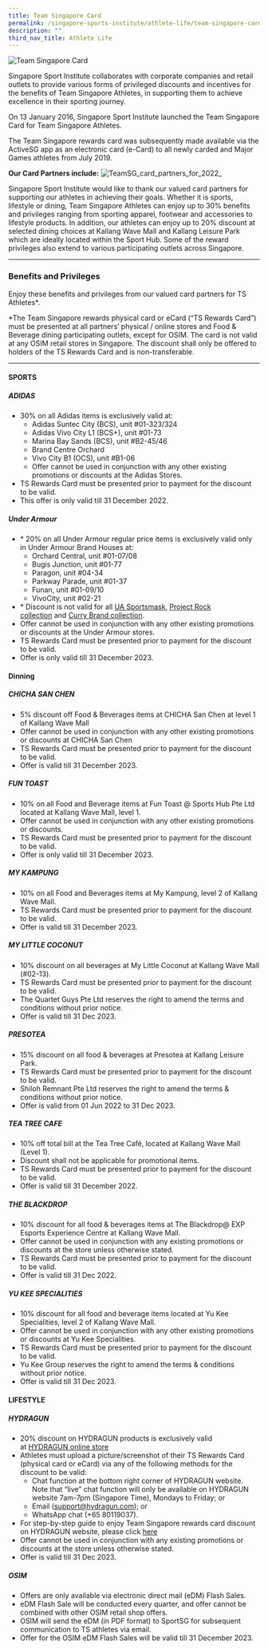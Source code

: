 ```yaml
---
title: Team Singapore Card
permalink: /singapore-sports-institute/athlete-life/team-singapore-card/
description: ""
third_nav_title: Athlete Life
---
```

![Team Singapore Card](/images/What%20We%20Do/Singapore%20Sports%20Institute/Athlete%20Life/Team%20Singapore%20Card/teamsingaporecard.jpeg)

Singapore Sport Institute collaborates with corporate companies and retail outlets to provide various forms of privileged discounts and incentives for the benefits of Team Singapore Athletes, in supporting them to achieve excellence in their sporting journey.  
  
On 13 January 2016, Singapore Sport Institute launched the Team Singapore Card for Team Singapore Athletes.  
  
The Team Singapore rewards card was subsequently made available via the ActiveSG app as an electronic card (e-Card) to all newly carded and Major Games athletes from July 2019.

**Our Card Partners include:**
![TeamSG_card_partners_for_2022_](/images/What%20We%20Do/Singapore%20Sports%20Institute/Athlete%20Life/Team%20Singapore%20Card/TeamSG_card_partners_for_2022_-_July_update.jpeg)

Singapore Sport Institute would like to thank our valued card partners for supporting our athletes in achieving their goals. Whether it is sports, lifestyle or dining, Team Singapore Athletes can enjoy up to 30% benefits and privileges ranging from sporting apparel, footwear and accessories to lifestyle products. In addition, our athletes can enjoy up to 20% discount at selected dining choices at Kallang Wave Mall and Kallang Leisure Park which are ideally located within the Sport Hub. Some of the reward privileges also extend to various participating outlets across Singapore.

<hr>

### **Benefits and Privileges**

Enjoy these benefits and privileges from our valued card partners for TS Athletes\*.

\*The Team Singapore rewards physical card or eCard (“TS Rewards Card”) must be presented at all partners’ physical / online stores and Food & Beverage dining participating outlets, except for OSIM. The card is not valid at any OSIM retail stores in Singapore. The discount shall only be offered to holders of the TS Rewards Card and is non-transferable.

<hr>

#### **SPORTS**
##### **ADIDAS**
*   30% on all Adidas items is exclusively valid at:
	*   Adidas Suntec City (BCS), unit #01-323/324
	*   Adidas Vivo City L1 (BCS+), unit #01-73
	*   Marina Bay Sands (BCS), unit #B2-45/46
	*   Brand Centre Orchard
	*   Vivo City B1 (OCS), unit #B1-06
	*   Offer cannot be used in conjunction with any other existing promotions or discounts at the Adidas Stores.
*   TS Rewards Card must be presented prior to payment for the discount to be valid.
*   This offer is only valid till 31 December 2022.

##### **Under Armour**

*   \* 20% on all Under Armour regular price items is exclusively valid only in Under Armour Brand Houses at:
    *   Orchard Central, unit #01-07/08
    *   Bugis Junction, unit #01-77
    *   Paragon, unit #04-34
    *   Parkway Parade, unit #01-37
    *   Funan, unit #01-09/10
    *   VivoCity, unit #02-21
*   \* Discount is not valid for all [UA Sportsmask](https://www.underarmour.com.sg/en-sg/p/accessories-facemasks-hoods-gaiters/ua_sportsmask_featherweight/1372228.html), [Project Rock collection](https://www.underarmour.com.sg/en-sg/c/project-rock/) and [Curry Brand collection](https://www.underarmour.com.sg/en-sg/t/curry-brand/).
*   Offer cannot be used in conjunction with any other existing promotions or discounts at the Under Armour stores.
*   TS Rewards Card must be presented prior to payment for the discount to be valid.
*   Offer is only valid till 31 December 2023.

#### **Dinning**

##### **CHICHA SAN CHEN**
*   5% discount off Food & Beverages items at CHICHA San Chen at level 1 of Kallang Wave Mall
*   Offer cannot be used in conjunction with any other existing promotions or discounts at CHICHA San Chen
*   TS Rewards Card must be presented prior to payment for the discount to be valid.
*   Offer is valid till 31 December 2023.

##### **FUN TOAST**
*   10% on all Food and Beverage items at Fun Toast @ Sports Hub Pte Ltd located at Kallang Wave Mall, level 1.
*   Offer cannot be used in conjunction with any other existing promotions or discounts.
*   TS Rewards Card must be presented prior to payment for the discount to be valid.
*   Offer is only valid till 31 December 2023.

##### **MY KAMPUNG**
*   10% on all Food and Beverages items at My Kampung, level 2 of Kallang Wave Mall.
*   TS Rewards Card must be presented prior to payment for the discount to be valid.
*   Offer is valid till 31 December 2023.

##### **MY LITTLE COCONUT**
*   10% discount on all beverages at My Little Coconut at Kallang Wave Mall (#02-13).
*   TS Rewards Card must be presented prior to payment for the discount to be valid.
*   The Quartet Guys Pte Ltd reserves the right to amend the terms and conditions without prior notice.
*   Offer is valid till 31 Dec 2023.

##### **PRESOTEA**
*   15% discount on all food & beverages at Presotea at Kallang Leisure Park.
*   TS Rewards Card must be presented prior to payment for the discount to be valid.
*   Shiloh Remnant Pte Ltd reserves the right to amend the terms & conditions without prior notice.
*   Offer is valid from 01 Jun 2022 to 31 Dec 2023.

##### **TEA TREE CAFE**
*   10% off total bill at the Tea Tree Café, located at Kallang Wave Mall (Level 1).
*   Discount shall not be applicable for promotional items.
*   TS Rewards Card must be presented prior to payment for the discount to be valid.
*   Offer is valid till 31 December 2022.

##### **THE BLACKDROP**
*   10% discount for all food & beverages items at The Blackdrop@ EXP Esports Experience Centre at Kallang Wave Mall.
*   Offer cannot be used in conjunction with any existing promotions or discounts at the store unless otherwise stated.
*   TS Rewards Card must be presented prior to payment for the discount to be valid.
*   Offer is valid till 31 Dec 2022.

##### **YU KEE SPECIALITIES**
*   10% discount for all food and beverage items located at Yu Kee Specialities, level 2 of Kallang Wave Mall.
*   Offer cannot be used in conjunction with any other existing promotions or discounts at Yu Kee Specialities.
*   TS Rewards Card must be presented prior to payment for the discount to be valid.
*   Yu Kee Group reserves the right to amend the terms & conditions without prior notice.
*   Offer is valid till 31 Dec 2023.

#### **LIFESTYLE**

##### **HYDRAGUN**
*   20% discount on HYDRAGUN products is exclusively valid at [HYDRAGUN online store](https://www.hydragun.com/)
*   Athletes must upload a picture/screenshot of their TS Rewards Card (physical card or eCard) via any of the following methods for the discount to be valid:
    *   Chat function at the bottom right corner of HYDRAGUN website. Note that “live” chat function will only be available on HYDRAGUN website 7am-7pm (Singapore Time), Mondays to Friday; or
    *   Email ([support@hydragun.com](mailto:support@hydragun.com)); or
    *   WhatsApp chat (+65 80119037).
*   For step-by-step guide to enjoy Team Singapore rewards card discount on HYDRAGUN website, please click [here](/files/What%20We%20%20Do/Singapore%20Sports%20Institute/Athlete%20Life/Team%20Singapore%20Card/Steps_for_requesting_Team_Singapore_discount_on_hydragunsg_1.pdf)
*   Offer cannot be used in conjunction with any existing promotions or discounts at the store unless otherwise stated.
*   Offer is valid till 31 Dec 2023.

##### **OSIM**  
*   Offers are only available via electronic direct mail (eDM) Flash Sales.
*   eDM Flash Sale will be conducted every quarter, and offer cannot be combined with other OSIM retail shop offers.
*   OSIM will send the eDM (in PDF format) to SportSG for subsequent communication to TS athletes via email.
*   Offer for the OSIM eDM Flash Sales will be valid till 31 December 2023.